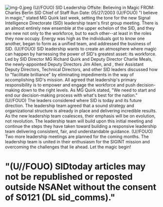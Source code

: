 ![img-0.jpeg](img-0.jpeg)
(U//FOUO) SID Leadership Offsite: Believing in Magic
FROM: Charles Berlin
SID Chief of Staff
Run Date: 05/27/2003
(U//FOUO) "I believe in magic," stated MG Quirk last week, setting the tone for the new Signal Intelligence Directorate (SID) leadership team's first group meeting. There is an almost entirely new ensemble at the upper echelon of the SID, and they are new not only to the workforce, but to each other--at least in the roles they now occupy. Energy was high as the individuals got to know one another, began to form as a unified team, and addressed the business of SID.
(U//FOUO) SID leadership wants to create an atmosphere where magic can happen by harnessing the power of SID's greatest asset: its workforce. Led by SID Director MG Richard Quirk and Deputy Director Charlie Meals, the newly-appointed Deputy Directors Jim Allen, and , their Assistant Deputy Directors, Technical Directors, and other SID leaders discussed how to "facilitate brilliance" by eliminating impediments in the way of accomplishing SID's mission. All agreed that leadership's primary responsibility is to empower and engage the workforce and push decision-making down to the right levels. As MG Quirk stated, "We need to start and end our decision-making process with what's best for the nation."
(U//FOUO) The leaders considered where SID is today and its future direction. The leadership team agreed that a sound strategy and organizational structure is already in place and delivering incredible results. As the new leadership team coalesces, their emphasis will be on evolution, not revolution. The leadership team will build upon this initial meeting and continue the steps they have taken toward building a responsive leadership team delivering consistent, fair, and understandable guidance.
(U//FOUO) Two more leadership meetings are planned for the coming months. The leadership team is united in their enthusiasm for the SIGINT mission and overcoming the challenges that lie ahead. Let the magic begin!

# "(U//FOUO) SIDtoday articles may not be republished or reposted outside NSANet without the consent of $\mathbf{S 0 1 2 1}$ (DL sid_comms)."
